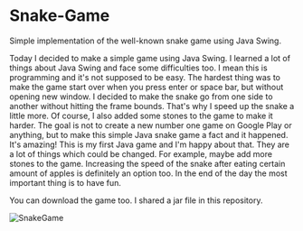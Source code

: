 # Snake-Game
Simple implementation of the well-known snake game using Java Swing.

Today I decided to make a simple game using Java Swing. I learned a lot of things about Java Swing and face some difficulties too. 
I mean this is programming and it's not supposed to be easy. The hardest thing was to make the game start over when you press enter or space bar, but without opening new window.
I decided to make the snake go from one side to another without hitting the frame bounds. That's why I speed up the snake a little more. Of course, 
I also added some stones to the game to make it harder. The goal is not to create a new number one game on Google Play or anything, but to make this simple Java snake game 
a fact and it happened. It's amazing! This is my first Java game and I'm happy about that. They are a lot of things which could be changed. For example, maybe add 
more stones to the game. Increasing the speed of the snake after eating certain amount of apples is definitely an option too. In the end of the day the most important 
thing is to have fun.

You can download the game too. I shared a jar file in this repository.




![SnakeGame](https://user-images.githubusercontent.com/95768526/152031242-759bc952-c198-4201-8ef4-43df5b5d8fb4.png)
